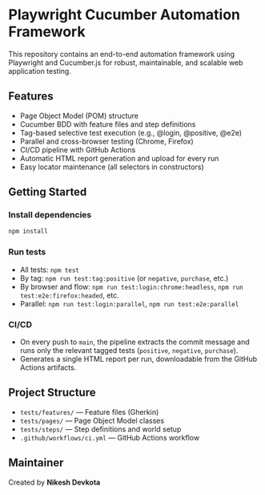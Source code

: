 # Playwright Cucumber Automation Framework

This repository contains an end-to-end automation framework using Playwright and Cucumber.js for robust, maintainable, and scalable web application testing.

## Features
- Page Object Model (POM) structure
- Cucumber BDD with feature files and step definitions
- Tag-based selective test execution (e.g., @login, @positive, @e2e)
- Parallel and cross-browser testing (Chrome, Firefox)
- CI/CD pipeline with GitHub Actions
- Automatic HTML report generation and upload for every run
- Easy locator maintenance (all selectors in constructors)

## Getting Started

### Install dependencies
```bash
npm install
```

### Run tests
- All tests: `npm test`
- By tag: `npm run test:tag:positive` (or `negative`, `purchase`, etc.)
- By browser and flow: `npm run test:login:chrome:headless`, `npm run test:e2e:firefox:headed`, etc.
- Parallel: `npm run test:login:parallel`, `npm run test:e2e:parallel`

### CI/CD
- On every push to `main`, the pipeline extracts the commit message and runs only the relevant tagged tests (`positive`, `negative`, `purchase`).
- Generates a single HTML report per run, downloadable from the GitHub Actions artifacts.

## Project Structure
- `tests/features/` — Feature files (Gherkin)
- `tests/pages/` — Page Object Model classes
- `tests/steps/` — Step definitions and world setup
- `.github/workflows/ci.yml` — GitHub Actions workflow

## Maintainer
Created by **Nikesh Devkota** 